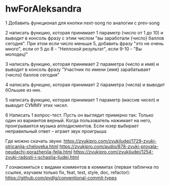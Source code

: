 # hwForAleksandra
1 Добавить функционал для кнопки next-song по аналогии с prev-song

2 написать функцию, которая принимает 1 параметр (число от 1 до 10) и выводит в консоль фразу с этим числом "вы заработали {число} баллов сегодня". При этом если число меньше 5, добавить фразу "это не очень много", если от 5 до 8 - "Неплохой результат", если 9-10 - "Вы молодец!"

3 написать функцию, которая принимает 2 параметра (число и имя) и выводит в консоль фразу "Участник по имени {имя} зарабатывает {число} баллов сегодня"

4 написать функцию, которая принимает 2 параметра (числа) и выводит бОльшее из них.

5 написать функцию, которая принимает 1 параметр (массив чисел) и выводит СУММУ этих чисел.

6 Написать 1 вопрос-тест. Пусть он выглядит примерно так:
Только один из вариантов верный. Когда пользователь нажимает на него, проигрывается музыка аплодисментов. Если юзер выбирает неправильный ответ – играет звук проигрыша

Где можно скачать звуки:
https://zvukipro.com/zvukiludei/1729-zvuki-otricanija-cheloveka.html
https://zvukipro.com/audio/878-zvuki-provala-neudachi-porazhenija-fejla.html
https://zvukipro.com/zvukiludei/1254-zvuki-radosti-i-schastja-ljudej.html 

7 ознакомиться с видами комментов в коммитах  (первая табличка по ссылке, изучаем только fix, feat, test, style, doc, refactor): https://github.com/pvdlg/conventional-commit-types

